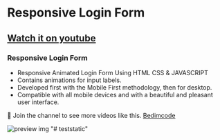 # Responsive Login Form
## [Watch it on youtube](https://youtu.be/yEYd6D0Yno0)
### Responsive Login Form

- Responsive Animated Login Form Using HTML CSS & JAVASCRIPT
- Contains animations for input labels.
- Developed first with the Mobile First methodology, then for desktop.
- Compatible with all mobile devices and with a beautiful and pleasant user interface.

💙 Join the channel to see more videos like this. [Bedimcode](https://www.youtube.com/@Bedimcode)

![preview img](/preview.png)
"# teststatic" 
